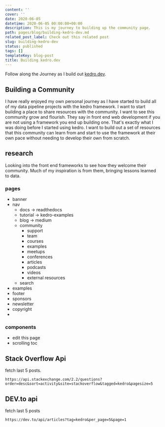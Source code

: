```yaml
---
content: ''
cover: ''
date: 2020-06-05
datetime: 2020-06-05 00:00:00+00:00
description: This is my journey to building up the community page.
path: pages/blog/building-kedro-dev.md
related_post_label: Check out this related post
slug: building-kedro-dev
status: published
tags: []
templateKey: blog-post
title: Building kedro.dev
---
```


Follow along the Journey as I build out [kedro.dev](https://kedro.dev).

## Building a Community

I have really enjoyed my own personal journey as I have started to build all of my data pipeline projects with the kedro framework.  I want to start building a place to share resources with the community.  I want to see this community grow and flourish.  They say in front end web development if you are not using a framework you end up building one.  That's exactly what I was doing before I started using kedro.  I want to build out a set of resources that this community can learn from and start to use the framework at their own pace without needing to develop their own from scratch.

## research

Looking into the front end frameworks to see how they welcome their community.  Much of my inspiration is from them, bringing lessons learned to data.

### pages

* banner
* nav
	* docs -> readthedocs
    * tutorial -> kedro-examples
    * blog -> medium
    * community
    	* support
        * team
        * courses
        * examples
        * meetups
        * conferences
        * articles
        * podcasts
        * videos
        * external resources
	* search
* examples
* footer
* sponsors
* newsletter
* copyright
*

### components

* edit this page
* scrolling toc

## Stack Overflow Api

fetch last 5 posts.

```
https://api.stackexchange.com/2.2/questions?order=desc&sort=activity&site=stackoverflow&tagged=kedro&pagesize=5
```

## DEV.to api

fetch last 5 posts

```
https://dev.to/api/articles?tag=kedro&per_page=5&page=1
```